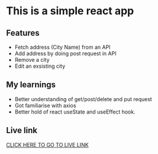 # This is a simple react app 
## Features
- Fetch address (City Name) from an API
- Add address by doing post request in API
- Remove a city 
- Edit an exsisting city 

## My learnings 
- Better understanding of get/post/delete and put request
- Got familiarise with axios
- Better hold of react useState and useEffect hook.

## Live link
[CLICK HERE TO GO TO LIVE LINK](https://i2b11c.csb.app/)
